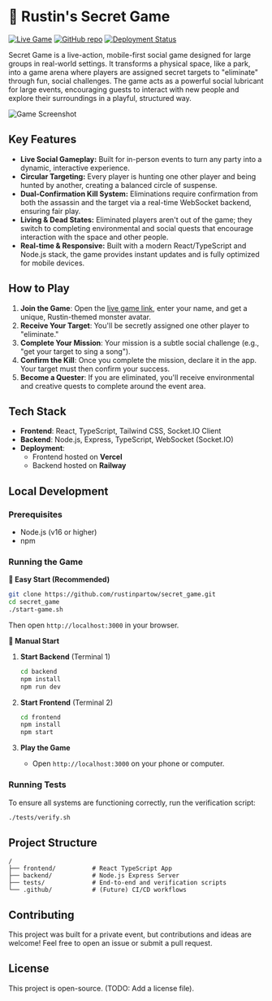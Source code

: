 # 🎯 Rustin's Secret Game

[![Live Game](https://img.shields.io/badge/PLAY-LIVE-brightgreen.svg)](https://rustin-secret-game-rustinpartow-rustin-john-partows-projects.vercel.app/)
[![GitHub repo](https://img.shields.io/badge/GitHub-Repo-blue.svg)](https://github.com/rustinpartow/secret_game)
[![Deployment Status](https://img.shields.io/badge/Deployment-Production-success.svg)](https://rustin-secret-game-production.up.railway.app/api/status)

Secret Game is a live-action, mobile-first social game designed for large groups in real-world settings. It transforms a physical space, like a park, into a game arena where players are assigned secret targets to "eliminate" through fun, social challenges. The game acts as a powerful social lubricant for large events, encouraging guests to interact with new people and explore their surroundings in a playful, structured way.

![Game Screenshot](https://i.imgur.com/your-screenshot.png) <!-- TODO: Add a real screenshot -->

## Key Features

-   **Live Social Gameplay:** Built for in-person events to turn any party into a dynamic, interactive experience.
-   **Circular Targeting:** Every player is hunting one other player and being hunted by another, creating a balanced circle of suspense.
-   **Dual-Confirmation Kill System:** Eliminations require confirmation from both the assassin and the target via a real-time WebSocket backend, ensuring fair play.
-   **Living & Dead States:** Eliminated players aren't out of the game; they switch to completing environmental and social quests that encourage interaction with the space and other people.
-   **Real-time & Responsive:** Built with a modern React/TypeScript and Node.js stack, the game provides instant updates and is fully optimized for mobile devices.

## How to Play

1.  **Join the Game**: Open the [live game link](https://rustin-secret-game-rustinpartow-rustin-john-partows-projects.vercel.app/), enter your name, and get a unique, Rustin-themed monster avatar.
2.  **Receive Your Target**: You'll be secretly assigned one other player to "eliminate."
3.  **Complete Your Mission**: Your mission is a subtle social challenge (e.g., "get your target to sing a song").
4.  **Confirm the Kill**: Once you complete the mission, declare it in the app. Your target must then confirm your success.
5.  **Become a Quester**: If you are eliminated, you'll receive environmental and creative quests to complete around the event area.

## Tech Stack

-   **Frontend**: React, TypeScript, Tailwind CSS, Socket.IO Client
-   **Backend**: Node.js, Express, TypeScript, WebSocket (Socket.IO)
-   **Deployment**:
    -   Frontend hosted on **Vercel**
    -   Backend hosted on **Railway**

## Local Development

### Prerequisites
- Node.js (v16 or higher)
- npm

### Running the Game

**🚀 Easy Start (Recommended)**
```bash
git clone https://github.com/rustinpartow/secret_game.git
cd secret_game
./start-game.sh
```
Then open `http://localhost:3000` in your browser.

**🔧 Manual Start**

1.  **Start Backend** (Terminal 1)
    ```bash
    cd backend
    npm install
    npm run dev
    ```

2.  **Start Frontend** (Terminal 2)
    ```bash
    cd frontend
    npm install
    npm start
    ```

3.  **Play the Game**
    - Open `http://localhost:3000` on your phone or computer.

### Running Tests
To ensure all systems are functioning correctly, run the verification script:
```bash
./tests/verify.sh
```

## Project Structure
```
/
├── frontend/          # React TypeScript App
├── backend/           # Node.js Express Server
├── tests/             # End-to-end and verification scripts
└── .github/           # (Future) CI/CD workflows
```

## Contributing
This project was built for a private event, but contributions and ideas are welcome! Feel free to open an issue or submit a pull request.

## License
This project is open-source. (TODO: Add a license file). 
